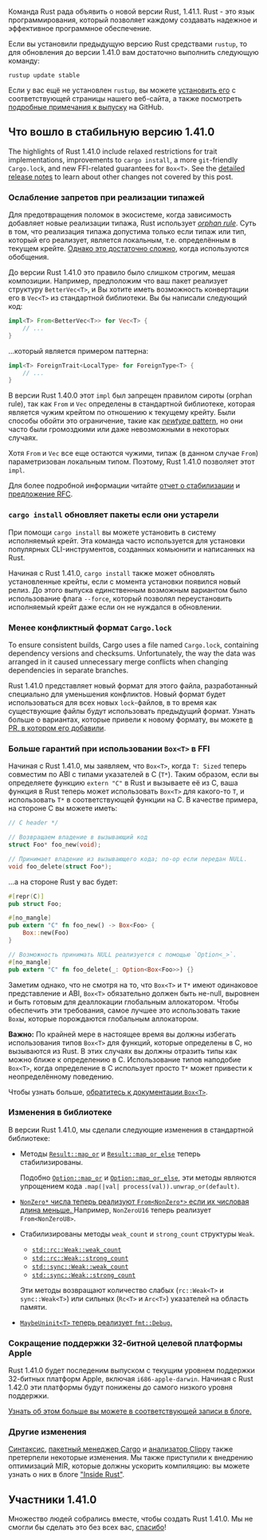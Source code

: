 Команда Rust рада объявить о новой версии Rust, 1.41.1. Rust - это язык программирования, который позволяет каждому создавать надежное и эффективное программное обеспечение.

Если вы установили предыдущую версию Rust средствами `rustup`, то для обновления до версии 1.41.0 вам достаточно выполнить следующую команду:

```console
rustup update stable
```

Если у вас ещё не установлен `rustup`, вы можете [установить его](https://www.rust-lang.org/install.html) с соответствующей страницы нашего веб-сайта, а также посмотреть [подробные примечания к выпуску](https://github.com/rust-lang/rust/blob/master/RELEASES.md#version-1410-2020-01-30) на GitHub.

## Что вошло в стабильную версию 1.41.0

The highlights of Rust 1.41.0 include relaxed restrictions for trait implementations, improvements to `cargo install`, a more `git`-friendly `Cargo.lock`, and new FFI-related guarantees for `Box<T>`. See the [detailed release notes](https://github.com/rust-lang/rust/blob/master/RELEASES.md#version-1410-2020-01-30) to learn about other changes not covered by this post.

### Ослабление запретов при реализации типажей

Для предотвращения поломок в экосистеме, когда зависимость добавляет новые реализации типажа, Rust использует [*orphan rule*](https://doc.rust-lang.org/book/ch10-02-traits.html#implementing-a-trait-on-a-type). Суть в том, что реализация типажа допустима только если типаж или тип, который его реализует, является локальным, т.е. определённым в текущем крейте.  [Однако это достаточно сложно](https://doc.rust-lang.org/reference/items/implementations.html#trait-implementation-coherence), когда используются обобщения.

До версии Rust 1.41.0 это правило было слишком строгим, мешая композиции. Например, предположим что ваш пакет реализует структуру `BetterVec<T>`, и Вы хотите иметь возможность конвертации его в `Vec<T>` из стандартной библиотеки. Вы бы написали следующий код:

```rust
impl<T> From<BetterVec<T>> for Vec<T> {
    // ...
}
```

...который является примером паттерна:

```rust
impl<T> ForeignTrait<LocalType> for ForeignType<T> {
    // ...
}
```

В версии Rust 1.40.0 этот `impl` был запрещен правилом сироты (orphan rule), так как `From` и `Vec` определены в стандартной библиотеке, которая является чужим крейтом по отношению к текущему крейту. Были способы обойти это ограничение, такие как [*newtype* pattern](https://doc.rust-lang.org/book/ch19-03-advanced-traits.html#using-the-newtype-pattern-to-implement-external-traits-on-external-types), но они часто были громоздкими или даже невозможными в некоторых случаях.

Хотя `From` и `Vec` все еще остаются чужими, типаж (в данном случае `From`) параметризован локальным типом. Поэтому, Rust 1.41.0 позволяет этот `impl`.

Для более подробной информации читайте [отчет о стабилизации](https://github.com/rust-lang/rust/issues/63599) и [предложение RFC](https://rust-lang.github.io/rfcs/2451-re-rebalancing-coherence.html).

### `cargo install` обновляет пакеты если они устарели

При помощи `cargo install` вы можете установить в систему исполняемый крейт. Эта команда часто используется для установки популярных CLI-инструментов, созданных комьюнити и написанных на Rust.

Начиная с Rust 1.41.0, `cargo install` также может обновлять установленные крейты, если с момента установки появился новый релиз. До этого выпуска единственным возможным вариантом было использование флага `--force`, который позволял переустановить исполняемый крейт даже если он не нуждался в обновлении.

### Менее конфликтный формат `Cargo.lock`

To ensure consistent builds, Cargo uses a file named `Cargo.lock`, containing dependency versions and checksums. Unfortunately, the way the data was arranged in it caused unnecessary merge conflicts when changing dependencies in separate branches.

Rust 1.41.0 представляет новый формат для этого файла, разработанный специально для уменьшения конфликтов. Новый формат будет использоваться для всех новых `lock`-файлов, в то время как существующие файлы будут использовать предыдущий формат. Узнать больше о вариантах, которые привели к новому формату, вы можете [в PR, в котором его добавили](https://github.com/rust-lang/cargo/pull/7070).

### Больше гарантий при использовании `Box<T>` в FFI

Начиная с Rust 1.41.0, мы заявляем, что `Box<T>`, когда `T: Sized` теперь совместим по ABI с типами указателей в C (`T*`). Таким образом, если вы определяете функцию `extern "C"` в Rust и вызываете её из C, ваша функция в Rust теперь может использовать `Box<T>` для какого-то `T`, и использовать `T*` в соответствующей функции на C. В качестве примера, на стороне C вы можете иметь:

```c
// C header */

// Возвращаем владение в вызывающий код
struct Foo* foo_new(void);

// Принимает владение из вызывающего кода; no-op если передан NULL.
void foo_delete(struct Foo*);
```

...а на стороне Rust у вас будет:

```rust
#[repr(C)]
pub struct Foo;

#[no_mangle]
pub extern "C" fn foo_new() -> Box<Foo> {
    Box::new(Foo)
}

// Возможность принимать NULL реализуется с помощью `Option<_>`.
#[no_mangle]
pub extern "C" fn foo_delete(_: Option<Box<Foo>>) {}
```

Заметим однако, что не смотря на то, что `Box<T>` и `T*` имеют одинаковое представление и ABI, `Box<T>` обязательно должен быть не-null, выровнен и быть готовым для деаллокации глобальным аллокатором. Чтобы обеспечить эти требования, самое лучшее это использовать такие `Box`ы, которые порождаются глобальным аллокатором.

**Важно:** По крайней мере в настоящее время вы должны избегать использования типов `Box<T>` для функций, которые определены в C, но вызываются из Rust. В этих случаях вы должны отразить типы как можно ближе к определению в C. Использование типов наподобие `Box<T>`, когда определение в C использует просто `T*` может привести к неопределённому поведению.

Чтобы узнать больше, [обратитесь к документации `Box<T>`](https://doc.rust-lang.org/std/boxed/index.html).

### Изменения в библиотеке

В версии Rust 1.41.0, мы сделали следующие изменения в стандартной библиотеке:

- Методы [`Result::map_or`](https://doc.rust-lang.org/std/result/enum.Result.html#method.map_or) и [`Result::map_or_else`](https://doc.rust-lang.org/std/result/enum.Result.html#method.map_or_else) теперь стабилизированы.

    Подобно [`Option::map_or`](https://doc.rust-lang.org/std/option/enum.Option.html#method.map_or) и [`Option::map_or_else`](https://doc.rust-lang.org/std/option/enum.Option.html#method.map_or_else), эти методы являются упрощением кода `.map(|val| process(val)).unwrap_or(default)`.

- [`NonZero*` числа теперь реализуют `From<NonZero*>` если их числовая длина меньше. ](https://github.com/rust-lang/rust/pull/66277) Например, `NonZeroU16` теперь реализует `From<NonZeroU8>`.

- Стабилизированы методы `weak_count` и `strong_count` структуры `Weak`.

    - [`std::rc::Weak::weak_count`](https://doc.rust-lang.org/std/rc/struct.Weak.html#method.weak_count)
    - [`std::rc::Weak::strong_count`](https://doc.rust-lang.org/std/rc/struct.Weak.html#method.strong_count)
    - [`std::sync::Weak::weak_count`](https://doc.rust-lang.org/std/sync/struct.Weak.html#method.weak_count)
    - [`std::sync::Weak::strong_count`](https://doc.rust-lang.org/std/sync/struct.Weak.html#method.strong_count)

    Эти методы возвращают количество слабых (`rc::Weak<T>` и `sync::Weak<T>`) или сильных (`Rc<T>` и `Arc<T>`) указателей на область памяти.

- [`MaybeUninit<T>` теперь реализует `fmt::Debug`.](https://github.com/rust-lang/rust/pull/65013)

### Сокращение поддержки 32-битной целевой платформы Apple

Rust 1.41.0 будет последеним выпуском с текущим уровнем поддержки 32-битных платформ Apple, включая `i686-apple-darwin`. Начиная с Rust 1.42.0 эти платформы будут понижены до самого низкого уровня поддержки.

[Узнать об этом больше вы можете в соответствующей записи в блоге.](https://blog.rust-lang.org/2020/01/03/reducing-support-for-32-bit-apple-targets.html)

### Другие изменения

[Синтаксис](https://github.com/rust-lang/rust/blob/master/RELEASES.md#version-1410-2020-01-30), [пакетный менеджер Cargo](https://github.com/rust-lang/cargo/blob/master/CHANGELOG.md#cargo-141-2020-01-30) и [анализатор Clippy](https://github.com/rust-lang/rust-clippy/blob/master/CHANGELOG.md#rust-141) также претерпели некоторые изменения. Мы также приступили к внедрению оптимизаций MIR, которые должны ускорить компиляцию: вы можете узнать о них в блоге ["Inside Rust"](https://blog.rust-lang.org/inside-rust/2019/12/02/const-prop-on-by-default.html).

## Участники 1.41.0

Множество людей собрались вместе, чтобы создать Rust 1.41.0. Мы не смогли бы сделать это без всех вас, [спасибо](https://thanks.rust-lang.org/rust/1.41.0/)!
